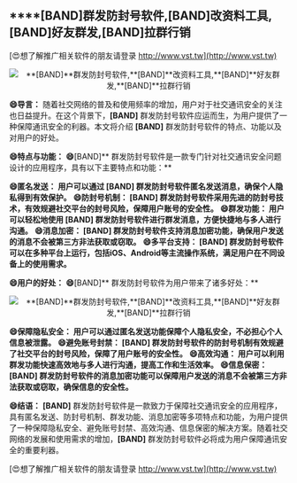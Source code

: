 ## ****[BAND]**群发防封号软件,**[BAND]**改资料工具,**[BAND]**好友群发,**[BAND]**拉群行销**

[😍想了解推广相关软件的朋友请登录 http://www.vst.tw](http://www.vst.tw)

 <center><img src="https://vst.tw/MP4/tuiguang/png/7.png" alt="**[BAND]**群发防封号软件,**[BAND]**改资料工具,**[BAND]**好友群发,**[BAND]**拉群行销"></center>

**😄导言：**
随着社交网络的普及和使用频率的增加，用户对于社交通讯安全的关注也日益提升。在这个背景下，**[BAND]** 群发防封号软件应运而生，为用户提供了一种保障通讯安全的利器。本文将介绍 **[BAND]** 群发防封号软件的特点、功能以及对用户的好处。

**😄特点与功能：**
**😄**[BAND]** 群发防封号软件是一款专门针对社交通讯安全问题设计的应用程序，具有以下主要特点和功能：**

**😄匿名发送： 用户可以通过 **[BAND]** 群发防封号软件匿名发送消息，确保个人隐私得到有效保护。**
**😄防封号机制： **[BAND]** 群发防封号软件采用先进的防封号技术，有效规避社交平台的封号风险，保障用户账号的安全性。**
**😄群发功能： 用户可以轻松地使用 **[BAND]** 群发防封号软件进行群发消息，方便快捷地与多人进行沟通。**
**😄消息加密： **[BAND]** 群发防封号软件支持消息加密功能，确保用户发送的消息不会被第三方非法获取或窃取。**
**😄多平台支持： **[BAND]** 群发防封号软件可以在多种平台上运行，包括iOS、Android等主流操作系统，满足用户在不同设备上的使用需求。**

**😄用户的好处：**
**😄**[BAND]** 群发防封号软件为用户带来了诸多好处：**

 <center><img src="https://vst.tw/MP4/tuiguang/png/3.png" alt="**[BAND]**群发防封号软件,**[BAND]**改资料工具,**[BAND]**好友群发,**[BAND]**拉群行销"></center>

**😄保障隐私安全： 用户可以通过匿名发送功能保障个人隐私安全，不必担心个人信息被泄露。**
**😄避免账号封禁： **[BAND]** 群发防封号软件的防封号机制有效规避了社交平台的封号风险，保障了用户账号的安全性。**
**😄高效沟通： 用户可以利用群发功能快速高效地与多人进行沟通，提高工作和生活效率。**
**😄信息保密： **[BAND]** 群发防封号软件的消息加密功能可以保障用户发送的消息不会被第三方非法获取或窃取，确保信息的安全性。**

**😄结语：**
**[BAND]** 群发防封号软件是一款致力于保障社交通讯安全的应用程序，具有匿名发送、防封号机制、群发功能、消息加密等多项特点和功能，为用户提供了一种保障隐私安全、避免账号封禁、高效沟通、信息保密的解决方案。随着社交网络的发展和使用需求的增加，**[BAND]** 群发防封号软件必将成为用户保障通讯安全的重要利器。

[😍想了解推广相关软件的朋友请登录 http://www.vst.tw](http://www.vst.tw)



